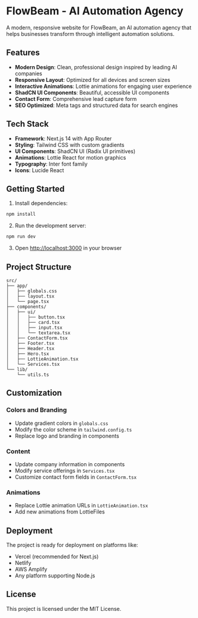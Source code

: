 # FlowBeam - AI Automation Agency

A modern, responsive website for FlowBeam, an AI automation agency that helps businesses transform through intelligent automation solutions.

## Features

- **Modern Design**: Clean, professional design inspired by leading AI companies
- **Responsive Layout**: Optimized for all devices and screen sizes
- **Interactive Animations**: Lottie animations for engaging user experience
- **ShadCN UI Components**: Beautiful, accessible UI components
- **Contact Form**: Comprehensive lead capture form
- **SEO Optimized**: Meta tags and structured data for search engines

## Tech Stack

- **Framework**: Next.js 14 with App Router
- **Styling**: Tailwind CSS with custom gradients
- **UI Components**: ShadCN UI (Radix UI primitives)
- **Animations**: Lottie React for motion graphics
- **Typography**: Inter font family
- **Icons**: Lucide React

## Getting Started

1. Install dependencies:
```bash
npm install
```

2. Run the development server:
```bash
npm run dev
```

3. Open [http://localhost:3000](http://localhost:3000) in your browser

## Project Structure

```
src/
├── app/
│   ├── globals.css
│   ├── layout.tsx
│   └── page.tsx
├── components/
│   ├── ui/
│   │   ├── button.tsx
│   │   ├── card.tsx
│   │   ├── input.tsx
│   │   └── textarea.tsx
│   ├── ContactForm.tsx
│   ├── Footer.tsx
│   ├── Header.tsx
│   ├── Hero.tsx
│   ├── LottieAnimation.tsx
│   └── Services.tsx
└── lib/
    └── utils.ts
```

## Customization

### Colors and Branding
- Update gradient colors in `globals.css`
- Modify the color scheme in `tailwind.config.ts`
- Replace logo and branding in components

### Content
- Update company information in components
- Modify service offerings in `Services.tsx`
- Customize contact form fields in `ContactForm.tsx`

### Animations
- Replace Lottie animation URLs in `LottieAnimation.tsx`
- Add new animations from LottieFiles

## Deployment

The project is ready for deployment on platforms like:
- Vercel (recommended for Next.js)
- Netlify
- AWS Amplify
- Any platform supporting Node.js

## License

This project is licensed under the MIT License.
